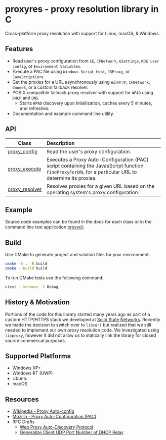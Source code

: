 # proxyres - proxy resolution library in C

Cross-platform proxy resolution with support for Linux, macOS, & Windows.

## Features

* Read user's proxy configuration from `IE`, `CFNetwork`, `GSettings`, `KDE user config`, or `Environment Variables`.
* Execute a PAC file using `Windows Script Host`, `JSProxy`, or `JavaScriptCore`.
* Get the proxies for a URL asynchronously using `WinHTTP`, `CFNetwork`, `Gnome3`, or a custom fallback resolver.
* POSIX compatible fallback proxy resolver with support for `WPAD` using `DHCP` and `DNS`.
  * Starts `WPAD` discovery upon intiailization, caches every 5 minutes, and refreshes.
* Documentation and example command line utility.

## API

|Class|Description|
|-|:-|
|[proxy_config](./doc/proxy_config.md)|Read the user's proxy configuration.|
|[proxy_execute](./doc/proxy_execute.md)|Executes a Proxy Auto-Configuration (PAC) script containing the JavasScript function `FindProxyForURL` for a particular URL to determine its proxies.|
|[proxy_resolver](./doc/proxy_resolver.md)|Resolves proxies for a given URL based on the operating system's proxy configuration.|

## Example

Source code examples can be found in the docs for each class or in the command line test application [proxycli](./test/proxycli.c).

## Build

Use CMake to generate project and solution files for your environment:

```bash
cmake -S . -B build
cmake --build build
```

To run CMake tests use the following command:

```bash
ctest --verbose -C Debug
```

## History & Motivation

Portions of the code for this library started many years ago as part of a custom HTTP/HTTPS stack we developed at [Solid State Networks](https://solidstatenetworks.com/). Recently we made the decision to switch over to `libcurl` but realized that we still needed to implement our own proxy resolution code. We investigated using `libproxy`, however it did not allow us to statically link the library for closed source commerical purposes.

## Supported Platforms

* Windows XP+
* Windows RT (UWP)
* Ubuntu
* macOS

## Resources

* [Wikipedia - Proxy Auto-config](https://en.wikipedia.org/wiki/Proxy_auto-config)
* [Mozilla - Proxy Auto-Configuration (PAC)](https://developer.mozilla.org/en-US/docs/Web/HTTP/Proxy_servers_and_tunneling/Proxy_Auto-Configuration_PAC_file)
* RFC Drafts
  * [Web Proxy Auto-Discovery Protocol](https://datatracker.ietf.org/doc/html/draft-ietf-wrec-wpad-01)
  * [Generalize Client UDP Port Number of DHCP Relay](https://datatracker.ietf.org/doc/html/draft-shen-dhc-client-port-00)
